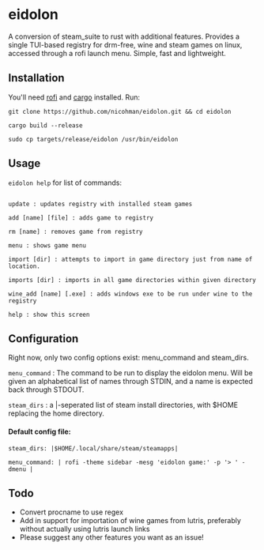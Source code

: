 # eidolon
A conversion of steam_suite to rust with additional features.
Provides a single TUI-based registry for drm-free, wine and steam games on linux, accessed through a rofi launch menu. Simple, fast and lightweight.

## Installation
You'll need [rofi](https://github.com/DaveDavenport/rofi) and [cargo](https://github.com/rust-lang/cargo) installed. Run:

`git clone https://github.com/nicohman/eidolon.git && cd eidolon`

`cargo build --release`

`sudo cp targets/release/eidolon /usr/bin/eidolon`

## Usage
`eidolon help` for list of commands:
```Commands:

update : updates registry with installed steam games

add [name] [file] : adds game to registry

rm [name] : removes game from registry

menu : shows game menu

import [dir] : attempts to import in game directory just from name of location.

imports [dir] : imports in all game directories within given directory

wine_add [name] [.exe] : adds windows exe to be run under wine to the registry

help : show this screen

```
## Configuration
Right now, only two config options exist: menu_command and steam_dirs.

`menu_command` : The command to be run to display the eidolon menu. Will be given an alphabetical list of names through STDIN, and a name is expected back through STDOUT.

`steam_dirs` : a |-seperated list of steam install directories, with $HOME replacing the home directory.

#### Default config file:
```
steam_dirs: |$HOME/.local/share/steam/steamapps|

menu_command: | rofi -theme sidebar -mesg 'eidolon game:' -p '> ' -dmenu |
```
## Todo

+ Convert procname to use regex
+ Add in support for importation of wine games from lutris, preferably without actually using lutris launch links
+ Please suggest any other features you want as an issue!

